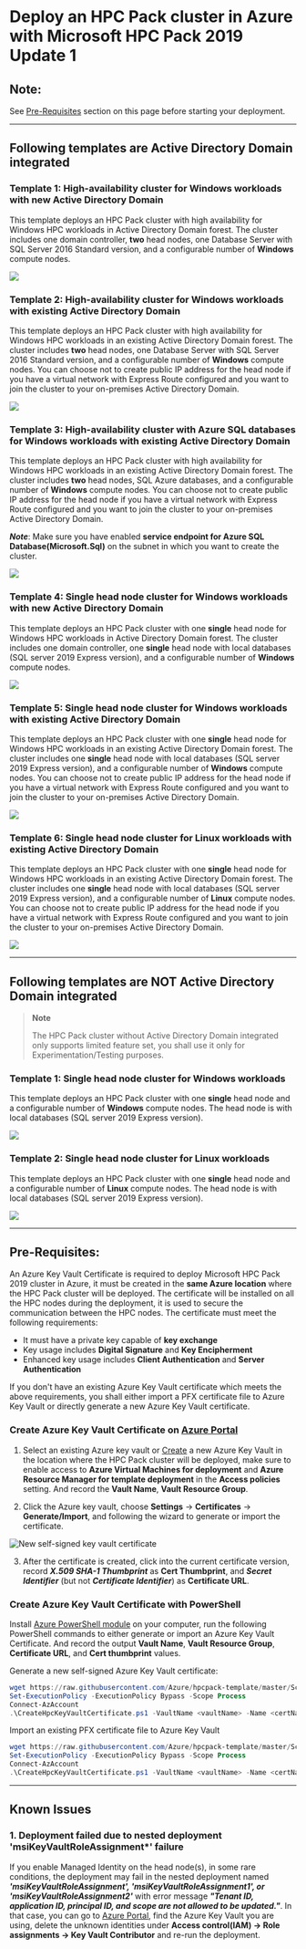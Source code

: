 # Deploy an HPC Pack cluster in Azure with Microsoft HPC Pack 2019 Update 1

## **Note:**

See [Pre-Requisites](#prerequisites) section on this page before starting your deployment.

---

## Following templates are Active Directory Domain integrated

### Template 1: High-availability cluster for Windows workloads with new Active Directory Domain

This template deploys an HPC Pack cluster with high availability for Windows HPC workloads in Active Directory Domain forest. The cluster includes one domain controller, **two** head nodes, one Database Server with SQL Server 2016 Standard version, and a configurable number of **Windows** compute nodes.

<a href="https://portal.azure.com/#create/Microsoft.Template/uri/https%3A%2F%2Fraw.githubusercontent.com%2FAzure%2Fhpcpack-template%2Fmaster%2FHPCPack2019-Update1%2Fnewcluster-templates%2Ftwo-hns-wincn-ad.json" target="_blank">
    <img src="http://azuredeploy.net/deploybutton.png"/>
</a>

### Template 2: High-availability cluster for Windows workloads with existing Active Directory Domain

This template deploys an HPC Pack cluster with high availability for Windows HPC workloads in an existing Active Directory Domain forest. The cluster includes **two** head nodes, one Database Server with SQL Server 2016 Standard version, and a configurable number of **Windows** compute nodes. You can choose not to create public IP address for the head node if you have a virtual network with Express Route configured and you want to join the cluster to your on-premises Active Directory Domain.

<a href="https://portal.azure.com/#create/Microsoft.Template/uri/https%3A%2F%2Fraw.githubusercontent.com%2FAzure%2Fhpcpack-template%2Fmaster%2FHPCPack2019-Update1%2Fnewcluster-templates%2Ftwo-hns-wincn-existing-ad.json" target="_blank">
    <img src="http://azuredeploy.net/deploybutton.png"/>
</a>

### Template 3: High-availability cluster with Azure SQL databases for Windows workloads with existing Active Directory Domain

This template deploys an HPC Pack cluster with high availability for Windows HPC workloads in an existing Active Directory Domain forest. The cluster includes **two** head nodes, SQL Azure databases, and a configurable number of **Windows** compute nodes. You can choose not to create public IP address for the head node if you have a virtual network with Express Route configured and you want to join the cluster to your on-premises Active Directory Domain.

***Note***: Make sure you have enabled **service endpoint for Azure SQL Database(Microsoft.Sql)** on the subnet in which you want to create the cluster.

<a href="https://portal.azure.com/#create/Microsoft.Template/uri/https%3A%2F%2Fraw.githubusercontent.com%2FAzure%2Fhpcpack-template%2Fmaster%2FHPCPack2019-Update1%2Fnewcluster-templates%2Ftwo-hns-wincn-existing-ad-sqlazure.json" target="_blank">
    <img src="http://azuredeploy.net/deploybutton.png"/>
</a>

### Template 4: Single head node cluster for Windows workloads with new Active Directory Domain

This template deploys an HPC Pack cluster with one **single** head node for Windows HPC workloads in Active Directory Domain forest. The cluster includes one domain controller, one **single** head node with local databases (SQL server 2019 Express version), and a configurable number of **Windows** compute nodes.

<a href="https://portal.azure.com/#create/Microsoft.Template/uri/https%3A%2F%2Fraw.githubusercontent.com%2FAzure%2Fhpcpack-template%2Fmaster%2FHPCPack2019-Update1%2Fnewcluster-templates%2Fsingle-hn-wincn-dedicate-ad.json" target="_blank">
    <img src="http://azuredeploy.net/deploybutton.png"/>
</a>

### Template 5: Single head node cluster for Windows workloads with existing Active Directory Domain

This template deploys an HPC Pack cluster with one **single** head node for Windows HPC workloads in an existing Active Directory Domain forest. The cluster includes one **single** head node with local databases (SQL server 2019 Express version), and a configurable number of **Windows** compute nodes. You can choose not to create public IP address for the head node if you have a virtual network with Express Route configured and you want to join the cluster to your on-premises Active Directory Domain.

<a href="https://portal.azure.com/#create/Microsoft.Template/uri/https%3A%2F%2Fraw.githubusercontent.com%2FAzure%2Fhpcpack-template%2Fmaster%2FHPCPack2019-Update1%2Fnewcluster-templates%2Fsingle-hn-wincn-existing-ad.json" target="_blank">
    <img src="http://azuredeploy.net/deploybutton.png"/>
</a>

### Template 6: Single head node cluster for Linux workloads with existing Active Directory Domain

This template deploys an HPC Pack cluster with one **single** head node for Windows HPC workloads in an existing Active Directory Domain forest. The cluster includes one **single** head node with local databases (SQL server 2019 Express version), and a configurable number of **Linux** compute nodes. You can choose not to create public IP address for the head node if you have a virtual network with Express Route configured and you want to join the cluster to your on-premises Active Directory Domain.

<a href="https://portal.azure.com/#create/Microsoft.Template/uri/https%3A%2F%2Fraw.githubusercontent.com%2FAzure%2Fhpcpack-template%2Fmaster%2FHPCPack2019-Update1%2Fnewcluster-templates%2Fsingle-hn-lnxcn-existing-ad.json" target="_blank">
    <img src="http://azuredeploy.net/deploybutton.png"/>
</a>

---
## Following templates are NOT Active Directory Domain integrated

> **Note**
>
> The HPC Pack cluster without Active Directory Domain integrated only supports limited feature set, you shall use it only for Experimentation/Testing purposes.



### Template 1: Single head node cluster for Windows workloads

This template deploys an HPC Pack cluster with one **single** head node and a configurable number of **Windows** compute nodes. The head node is with local databases (SQL server 2019 Express version).

<a href="https://portal.azure.com/#create/Microsoft.Template/uri/https%3A%2F%2Fraw.githubusercontent.com%2FAzure%2Fhpcpack-template%2Fmaster%2FHPCPack2019-Update1%2Fnewcluster-templates%2Fsingle-hn-wincn-noad.json" target="_blank">
    <img src="http://azuredeploy.net/deploybutton.png"/>
</a>

### Template 2: Single head node cluster for Linux workloads

This template deploys an HPC Pack cluster with one **single** head node and a configurable number of **Linux** compute nodes. The head node is with local databases (SQL server 2019 Express version).

<a href="https://portal.azure.com/#create/Microsoft.Template/uri/https%3A%2F%2Fraw.githubusercontent.com%2FAzure%2Fhpcpack-template%2Fmaster%2FHPCPack2019-Update1%2Fnewcluster-templates%2Fsingle-hn-lnxcn.json" target="_blank">
    <img src="http://azuredeploy.net/deploybutton.png"/>
</a>

---
## <a name="prerequisites"></a>Pre-Requisites:

An Azure Key Vault Certificate is required to deploy Microsoft HPC Pack 2019 cluster in Azure, it must be created in the **same Azure location** where the HPC Pack cluster will be deployed. The certificate will be installed on all the HPC nodes during the deployment, it is used to secure the communication between the HPC nodes. The certificate must meet the following requirements:

* It must have a private key capable of **key exchange**
* Key usage includes **Digital Signature** and **Key Encipherment**
* Enhanced key usage includes **Client Authentication** and **Server Authentication**

If you don't have an existing Azure Key Vault certificate which meets the above requirements, you shall either import a PFX certificate file to Azure Key Vault or directly generate a new Azure Key Vault certificate. 

### Create Azure Key Vault Certificate on [Azure Portal](https://portal.azure.com) 

1. Select an existing Azure key vault or [Create](https://portal.azure.com/#create/Microsoft.KeyVault) a new Azure Key Vault in the location where the HPC Pack cluster will be deployed, make sure to enable access to **Azure Virtual Machines for deployment** and **Azure Resource Manager for template deployment** in the **Access policies** setting. And record the **Vault Name**, **Vault Resource Group**.

2. Click the Azure key vault, choose **Settings** -> **Certificates** -> **Generate/Import**, and following the wizard to generate or import the certificate.

![New self-signed key vault certificate](https://docs.microsoft.com/powershell/media/hpcpack-cluster/generateazurekeyvaultcertificate.png)

3. After the certificate is created, click into the current certificate version, record ***X.509 SHA-1 Thumbprint***  as **Cert Thumbprint**, and ***Secret Identifier*** (but not ***Certificate Identifier***) as **Certificate URL**.

### Create Azure Key Vault Certificate with PowerShell

Install [Azure PowerShell module](https://docs.microsoft.com/powershell/azure/install-az-ps) on your computer, run the following PowerShell commands to either generate or import an Azure Key Vault Certificate. And record the output **Vault Name**, **Vault Resource Group**, **Certificate URL**, and **Cert thumbprint** values.

Generate a new self-signed Azure Key Vault certificate:

```powershell
wget https://raw.githubusercontent.com/Azure/hpcpack-template/master/Scripts/CreateHpcKeyVaultCertificate.ps1
Set-ExecutionPolicy -ExecutionPolicy Bypass -Scope Process
Connect-AzAccount
.\CreateHpcKeyVaultCertificate.ps1 -VaultName <vaultName> -Name <certName> -ResourceGroup <resourceGroupName> -Location <azureLocation> -CommonName "HPC Pack Node Communication"
```

Import an existing PFX certificate file to Azure Key Vault

```powershell
wget https://raw.githubusercontent.com/Azure/hpcpack-template/master/Scripts/CreateHpcKeyVaultCertificate.ps1
Set-ExecutionPolicy -ExecutionPolicy Bypass -Scope Process
Connect-AzAccount
.\CreateHpcKeyVaultCertificate.ps1 -VaultName <vaultName> -Name <certName> -ResourceGroup <resourceGroupName> -Location <azureLocation> -PfxFilePath <filePath>
```

---

## <a name="knownissues"></a>Known Issues

### 1. Deployment failed due to nested deployment 'msiKeyVaultRoleAssignment*' failure

If you enable Managed Identity on the head node(s), in some rare conditions, the deployment may fail in the nested deployment named ***'msiKeyVaultRoleAssignment', 'msiKeyVaultRoleAssignment1', or 'msiKeyVaultRoleAssignment2'*** with error message ***"Tenant ID, application ID, principal ID, and scope are not allowed to be updated."***. In that case, you can go to [Azure Portal](https://portal.azure.com/), find the Azure Key Vault you are using, delete the unknown identities under **Access control(IAM) -> Role assignments -> Key Vault Contributor** and re-run the deployment.
